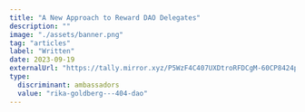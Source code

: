 ```yaml
---
title: "A New Approach to Reward DAO Delegates"
description: ""
image: "./assets/banner.png"
tag: "articles"
label: "Written"
date: 2023-09-19
externalUrl: "https://tally.mirror.xyz/P5WzF4C407UXDtroRFDCgM-60CP8424pYqbdZkKCASE"
type:
  discriminant: ambassadors
  value: "rika-goldberg---404-dao"
---
```

